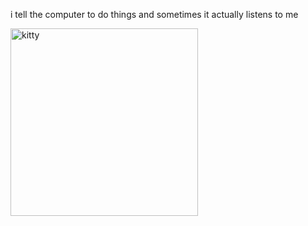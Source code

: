 i tell the computer to do things and sometimes it actually listens to me
<!--START_SECTION:update_image-->
<img src=https://raw.githubusercontent.com/sneakykestrel/sneakykestrel/main/.github/images/eepy.gif height="" width="300" align=left alt=kitty />
<!--END_SECTION:update_image-->


